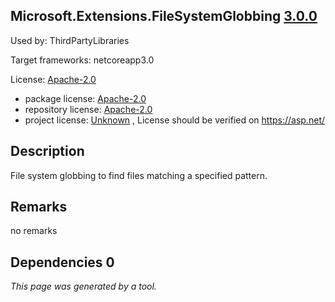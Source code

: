 Microsoft.Extensions.FileSystemGlobbing [3.0.0](https://www.nuget.org/packages/Microsoft.Extensions.FileSystemGlobbing/3.0.0)
--------------------

Used by: ThirdPartyLibraries

Target frameworks: netcoreapp3.0

License: [Apache-2.0](../../../../licenses/apache-2.0) 

- package license: [Apache-2.0](https://licenses.nuget.org/Apache-2.0) 
- repository license: [Apache-2.0](https://github.com/aspnet/Extensions) 
- project license: [Unknown](https://asp.net/) , License should be verified on https://asp.net/

Description
-----------
File system globbing to find files matching a specified pattern.

Remarks
-----------
no remarks


Dependencies 0
-----------


*This page was generated by a tool.*